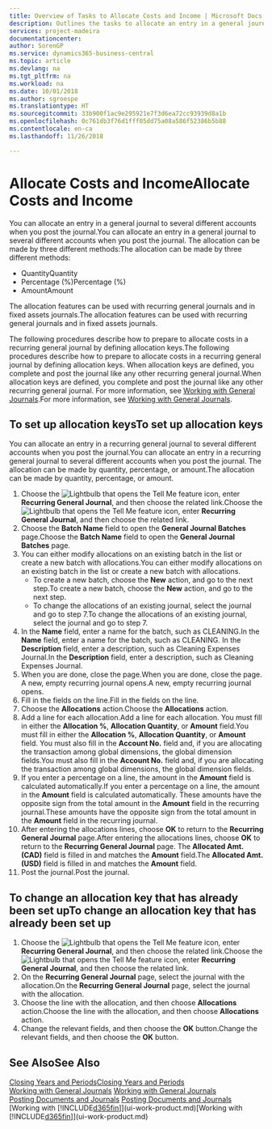 ```yaml
---
title: Overview of Tasks to Allocate Costs and Income | Microsoft Docs
description: Outlines the tasks to allocate an entry in a general journal to several different accounts when you post the journal.
services: project-madeira
documentationcenter: 
author: SorenGP
ms.service: dynamics365-business-central
ms.topic: article
ms.devlang: na
ms.tgt_pltfrm: na
ms.workload: na
ms.date: 10/01/2018
ms.author: sgroespe
ms.translationtype: HT
ms.sourcegitcommit: 33b900f1ac9e295921e7f3d6ea72cc93939d8a1b
ms.openlocfilehash: 0c761db3f76d1fff05dd75a08a586f52386b5b88
ms.contentlocale: en-ca
ms.lasthandoff: 11/26/2018

---
```

# <a name="allocate-costs-and-income"></a><span data-ttu-id="9374a-103">Allocate Costs and Income</span><span class="sxs-lookup"><span data-stu-id="9374a-103">Allocate Costs and Income</span></span>
<span data-ttu-id="9374a-104">You can allocate an entry in a general journal to several different accounts when you post the journal.</span><span class="sxs-lookup"><span data-stu-id="9374a-104">You can allocate an entry in a general journal to several different accounts when you post the journal.</span></span> <span data-ttu-id="9374a-105">The allocation can be made by three different methods:</span><span class="sxs-lookup"><span data-stu-id="9374a-105">The allocation can be made by three different methods:</span></span>

* <span data-ttu-id="9374a-106">Quantity</span><span class="sxs-lookup"><span data-stu-id="9374a-106">Quantity</span></span>
* <span data-ttu-id="9374a-107">Percentage (%)</span><span class="sxs-lookup"><span data-stu-id="9374a-107">Percentage (%)</span></span>
* <span data-ttu-id="9374a-108">Amount</span><span class="sxs-lookup"><span data-stu-id="9374a-108">Amount</span></span>

<span data-ttu-id="9374a-109">The allocation features can be used with recurring general journals and in fixed assets journals.</span><span class="sxs-lookup"><span data-stu-id="9374a-109">The allocation features can be used with recurring general journals and in fixed assets journals.</span></span>
<!--You can also distribute the cost or revenue of a line to an intercompany partner when you post a sales or purchase document. When you post the document, a line will be posted in your general journal, and a corresponding line will be created in the intercompany outbox.-->

<span data-ttu-id="9374a-110">The following procedures describe how to prepare to allocate costs in a recurring general journal by defining allocation keys.</span><span class="sxs-lookup"><span data-stu-id="9374a-110">The following procedures describe how to prepare to allocate costs in a recurring general journal by defining allocation keys.</span></span> <span data-ttu-id="9374a-111">When allocation keys are defined, you complete and post the journal like any other recurring general journal.</span><span class="sxs-lookup"><span data-stu-id="9374a-111">When allocation keys are defined, you complete and post the journal like any other recurring general journal.</span></span> <span data-ttu-id="9374a-112">For more information, see [Working with General Journals](ui-work-general-journals.md).</span><span class="sxs-lookup"><span data-stu-id="9374a-112">For more information, see [Working with General Journals](ui-work-general-journals.md).</span></span>

## <a name="to-set-up-allocation-keys"></a><span data-ttu-id="9374a-113">To set up allocation keys</span><span class="sxs-lookup"><span data-stu-id="9374a-113">To set up allocation keys</span></span>
<span data-ttu-id="9374a-114">You can allocate an entry in a recurring general journal to several different accounts when you post the journal.</span><span class="sxs-lookup"><span data-stu-id="9374a-114">You can allocate an entry in a recurring general journal to several different accounts when you post the journal.</span></span> <span data-ttu-id="9374a-115">The allocation can be made by quantity, percentage, or amount.</span><span class="sxs-lookup"><span data-stu-id="9374a-115">The allocation can be made by quantity, percentage, or amount.</span></span>
1. <span data-ttu-id="9374a-116">Choose the ![Lightbulb that opens the Tell Me feature](media/ui-search/search_small.png "Tell me what you want to do") icon, enter **Recurring General Journal**, and then choose the related link.</span><span class="sxs-lookup"><span data-stu-id="9374a-116">Choose the ![Lightbulb that opens the Tell Me feature](media/ui-search/search_small.png "Tell me what you want to do") icon, enter **Recurring General Journal**, and then choose the related link.</span></span>
2. <span data-ttu-id="9374a-117">Choose the **Batch Name** field to open the **General Journal Batches** page.</span><span class="sxs-lookup"><span data-stu-id="9374a-117">Choose the **Batch Name** field to open the **General Journal Batches** page.</span></span>
3. <span data-ttu-id="9374a-118">You can either modify allocations on an existing batch in the list or create a new batch with allocations.</span><span class="sxs-lookup"><span data-stu-id="9374a-118">You can either modify allocations on an existing batch in the list or create a new batch with allocations.</span></span>
   * <span data-ttu-id="9374a-119">To create a new batch, choose the **New** action, and go to the next step.</span><span class="sxs-lookup"><span data-stu-id="9374a-119">To create a new batch, choose the **New** action, and go to the next step.</span></span>
   * <span data-ttu-id="9374a-120">To change the allocations of an existing journal, select the journal and go to step 7.</span><span class="sxs-lookup"><span data-stu-id="9374a-120">To change the allocations of an existing journal, select the journal and go to step 7.</span></span>    
4. <span data-ttu-id="9374a-121">In the **Name** field, enter a name for the batch, such as CLEANING.</span><span class="sxs-lookup"><span data-stu-id="9374a-121">In the **Name** field, enter a name for the batch, such as CLEANING.</span></span> <span data-ttu-id="9374a-122">In the **Description** field, enter a description, such as Cleaning Expenses Journal.</span><span class="sxs-lookup"><span data-stu-id="9374a-122">In the **Description** field, enter a description, such as Cleaning Expenses Journal.</span></span>
5. <span data-ttu-id="9374a-123">When you are done, close the page.</span><span class="sxs-lookup"><span data-stu-id="9374a-123">When you are done, close the page.</span></span> <span data-ttu-id="9374a-124">A new, empty recurring journal opens.</span><span class="sxs-lookup"><span data-stu-id="9374a-124">A new, empty recurring journal opens.</span></span>
6. <span data-ttu-id="9374a-125">Fill in the fields on the line.</span><span class="sxs-lookup"><span data-stu-id="9374a-125">Fill in the fields on the line.</span></span>
7. <span data-ttu-id="9374a-126">Choose the **Allocations** action.</span><span class="sxs-lookup"><span data-stu-id="9374a-126">Choose the **Allocations** action.</span></span>
8. <span data-ttu-id="9374a-127">Add a line for each allocation.</span><span class="sxs-lookup"><span data-stu-id="9374a-127">Add a line for each allocation.</span></span> <span data-ttu-id="9374a-128">You must fill in either the **Allocation %**, **Allocation Quantity**, or **Amount** field.</span><span class="sxs-lookup"><span data-stu-id="9374a-128">You must fill in either the **Allocation %**, **Allocation Quantity**, or **Amount** field.</span></span> <span data-ttu-id="9374a-129">You must also fill in the **Account No.** field and, if you are allocating the transaction among global dimensions, the global dimension fields.</span><span class="sxs-lookup"><span data-stu-id="9374a-129">You must also fill in the **Account No.** field and, if you are allocating the transaction among global dimensions, the global dimension fields.</span></span>
9. <span data-ttu-id="9374a-130">If you enter a percentage on a line, the amount in the **Amount** field is calculated automatically.</span><span class="sxs-lookup"><span data-stu-id="9374a-130">If you enter a percentage on a line, the amount in the **Amount** field is calculated automatically.</span></span> <span data-ttu-id="9374a-131">These amounts have the opposite sign from the total amount in the **Amount** field in the recurring journal.</span><span class="sxs-lookup"><span data-stu-id="9374a-131">These amounts have the opposite sign from the total amount in the **Amount** field in the recurring journal.</span></span>
10. <span data-ttu-id="9374a-132">After entering the allocations lines, choose **OK** to return to the **Recurring General Journal** page.</span><span class="sxs-lookup"><span data-stu-id="9374a-132">After entering the allocations lines, choose **OK** to return to the **Recurring General Journal** page.</span></span> <span data-ttu-id="9374a-133">The **Allocated Amt. (CAD)** field is filled in and matches the **Amount** field.</span><span class="sxs-lookup"><span data-stu-id="9374a-133">The **Allocated Amt. (USD)** field is filled in and matches the **Amount** field.</span></span>
11. <span data-ttu-id="9374a-134">Post the journal.</span><span class="sxs-lookup"><span data-stu-id="9374a-134">Post the journal.</span></span>

## <a name="to-change-an-allocation-key-that-has-already-been-set-up"></a><span data-ttu-id="9374a-135">To change an allocation key that has already been set up</span><span class="sxs-lookup"><span data-stu-id="9374a-135">To change an allocation key that has already been set up</span></span>
1. <span data-ttu-id="9374a-136">Choose the ![Lightbulb that opens the Tell Me feature](media/ui-search/search_small.png "Tell me what you want to do") icon, enter **Recurring General Journal**, and then choose the related link.</span><span class="sxs-lookup"><span data-stu-id="9374a-136">Choose the ![Lightbulb that opens the Tell Me feature](media/ui-search/search_small.png "Tell me what you want to do") icon, enter **Recurring General Journal**, and then choose the related link.</span></span>
2. <span data-ttu-id="9374a-137">On the **Recurring General Journal** page, select the journal with the allocation.</span><span class="sxs-lookup"><span data-stu-id="9374a-137">On the **Recurring General Journal** page, select the journal with the allocation.</span></span>
3. <span data-ttu-id="9374a-138">Choose the line with the allocation, and then choose **Allocations** action.</span><span class="sxs-lookup"><span data-stu-id="9374a-138">Choose the line with the allocation, and then choose **Allocations** action.</span></span>
4. <span data-ttu-id="9374a-139">Change the relevant fields, and then choose the **OK** button.</span><span class="sxs-lookup"><span data-stu-id="9374a-139">Change the relevant fields, and then choose the **OK** button.</span></span>

## <a name="see-also"></a><span data-ttu-id="9374a-140">See Also</span><span class="sxs-lookup"><span data-stu-id="9374a-140">See Also</span></span>
[<span data-ttu-id="9374a-141">Closing Years and Periods</span><span class="sxs-lookup"><span data-stu-id="9374a-141">Closing Years and Periods</span></span>](year-close-years-periods.md)  
<span data-ttu-id="9374a-142">[Working with General Journals](ui-work-general-journals.md)  </span><span class="sxs-lookup"><span data-stu-id="9374a-142">[Working with General Journals](ui-work-general-journals.md)  </span></span>  
<span data-ttu-id="9374a-143">[Posting Documents and Journals](ui-post-documents-journals.md)  </span><span class="sxs-lookup"><span data-stu-id="9374a-143">[Posting Documents and Journals](ui-post-documents-journals.md)  </span></span>  
<span data-ttu-id="9374a-144">[Working with [!INCLUDE[d365fin](includes/d365fin_md.md)]](ui-work-product.md)</span><span class="sxs-lookup"><span data-stu-id="9374a-144">[Working with [!INCLUDE[d365fin](includes/d365fin_md.md)]](ui-work-product.md)</span></span>

